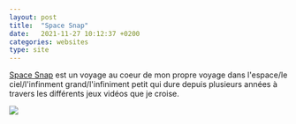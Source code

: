```yaml
---
layout: post
title:  "Space Snap"
date:   2021-11-27 10:12:37 +0200
categories: websites
type: site
---
```

[Space Snap](http://luciedesaubliaux.fr/spacesnap/) est un voyage au coeur de mon propre voyage dans l'espace/le ciel/l'infinment grand/l'infiniment petit qui dure depuis plusieurs années à travers les différents jeux vidéos que je croise.

<img class="photopost" src="{{site.baseurl}}/imgs/observation6.gif" onmouseover="this.src='{{site.baseurl}}/imgs/observation6.jpg'" onmouseout="this.src='{{site.baseurl}}/imgs/observation6.gif'" />

